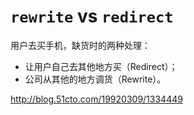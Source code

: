 # `rewrite` vs `redirect`

用户去买手机，缺货时的两种处理：

- 让用户自己去其他地方买（Redirect）；
- 公司从其他的地方调货（Rewrite）。

<http://blog.51cto.com/19920309/1334449>